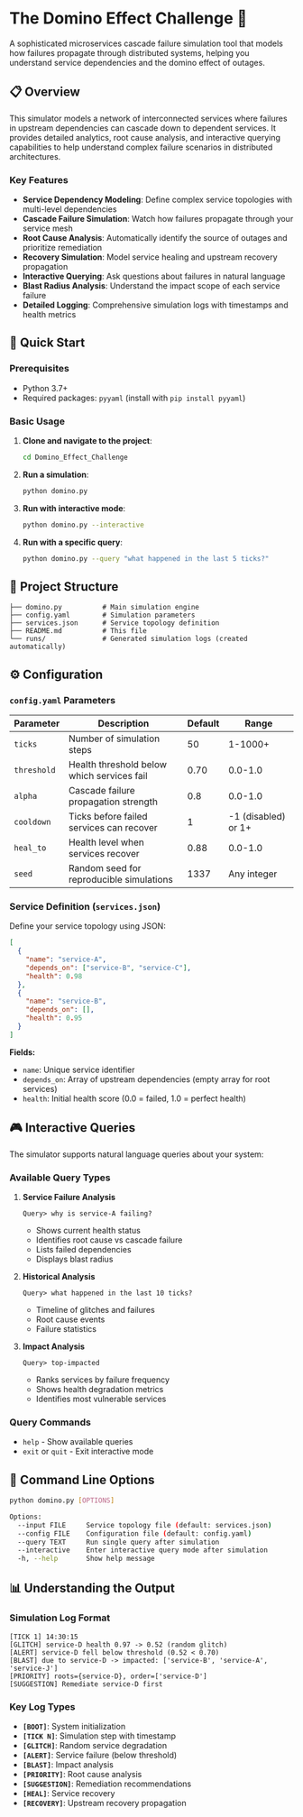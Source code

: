 # The Domino Effect Challenge 🎯

A sophisticated microservices cascade failure simulation tool that models how failures propagate through distributed systems, helping you understand service dependencies and the domino effect of outages.

## 📋 Overview

This simulator models a network of interconnected services where failures in upstream dependencies can cascade down to dependent services. It provides detailed analytics, root cause analysis, and interactive querying capabilities to help understand complex failure scenarios in distributed architectures.

### Key Features

- **Service Dependency Modeling**: Define complex service topologies with multi-level dependencies
- **Cascade Failure Simulation**: Watch how failures propagate through your service mesh
- **Root Cause Analysis**: Automatically identify the source of outages and prioritize remediation
- **Recovery Simulation**: Model service healing and upstream recovery propagation
- **Interactive Querying**: Ask questions about failures in natural language
- **Blast Radius Analysis**: Understand the impact scope of each service failure
- **Detailed Logging**: Comprehensive simulation logs with timestamps and health metrics

## 🚀 Quick Start

### Prerequisites

- Python 3.7+
- Required packages: `pyyaml` (install with `pip install pyyaml`)

### Basic Usage

1. **Clone and navigate to the project**:
   ```bash
   cd Domino_Effect_Challenge
   ```

2. **Run a simulation**:
   ```bash
   python domino.py
   ```

3. **Run with interactive mode**:
   ```bash
   python domino.py --interactive
   ```

4. **Run with a specific query**:
   ```bash
   python domino.py --query "what happened in the last 5 ticks?"
   ```

## 📁 Project Structure

```
├── domino.py          # Main simulation engine
├── config.yaml        # Simulation parameters
├── services.json      # Service topology definition
├── README.md          # This file
└── runs/              # Generated simulation logs (created automatically)
```

## ⚙️ Configuration

### `config.yaml` Parameters

| Parameter | Description | Default | Range |
|-----------|-------------|---------|-------|
| `ticks` | Number of simulation steps | 50 | 1-1000+ |
| `threshold` | Health threshold below which services fail | 0.70 | 0.0-1.0 |
| `alpha` | Cascade failure propagation strength | 0.8 | 0.0-1.0 |
| `cooldown` | Ticks before failed services can recover | 1 | -1 (disabled) or 1+ |
| `heal_to` | Health level when services recover | 0.88 | 0.0-1.0 |
| `seed` | Random seed for reproducible simulations | 1337 | Any integer |

### Service Definition (`services.json`)

Define your service topology using JSON:

```json
[
  {
    "name": "service-A",
    "depends_on": ["service-B", "service-C"],
    "health": 0.98
  },
  {
    "name": "service-B", 
    "depends_on": [],
    "health": 0.95
  }
]
```

**Fields:**
- `name`: Unique service identifier
- `depends_on`: Array of upstream dependencies (empty array for root services)
- `health`: Initial health score (0.0 = failed, 1.0 = perfect health)

## 🎮 Interactive Queries

The simulator supports natural language queries about your system:

### Available Query Types

1. **Service Failure Analysis**
   ```
   Query> why is service-A failing?
   ```
   - Shows current health status
   - Identifies root cause vs cascade failure
   - Lists failed dependencies
   - Displays blast radius

2. **Historical Analysis**
   ```
   Query> what happened in the last 10 ticks?
   ```
   - Timeline of glitches and failures
   - Root cause events
   - Failure statistics

3. **Impact Analysis**
   ```
   Query> top-impacted
   ```
   - Ranks services by failure frequency
   - Shows health degradation metrics
   - Identifies most vulnerable services

### Query Commands

- `help` - Show available queries
- `exit` or `quit` - Exit interactive mode

## 🔧 Command Line Options

```bash
python domino.py [OPTIONS]

Options:
  --input FILE     Service topology file (default: services.json)
  --config FILE    Configuration file (default: config.yaml)  
  --query TEXT     Run single query after simulation
  --interactive    Enter interactive query mode after simulation
  -h, --help       Show help message
```

## 📊 Understanding the Output

### Simulation Log Format

```
[TICK 1] 14:30:15
[GLITCH] service-D health 0.97 -> 0.52 (random glitch)
[ALERT] service-D fell below threshold (0.52 < 0.70)
[BLAST] due to service-D -> impacted: ['service-B', 'service-A', 'service-J']
[PRIORITY] roots={service-D}, order=['service-D']
[SUGGESTION] Remediate service-D first
```

### Key Log Types

- **`[BOOT]`**: System initialization
- **`[TICK N]`**: Simulation step with timestamp
- **`[GLITCH]`**: Random service degradation
- **`[ALERT]`**: Service failure (below threshold)
- **`[BLAST]`**: Impact analysis
- **`[PRIORITY]`**: Root cause analysis
- **`[SUGGESTION]`**: Remediation recommendations
- **`[HEAL]`**: Service recovery
- **`[RECOVERY]`**: Upstream recovery propagation

